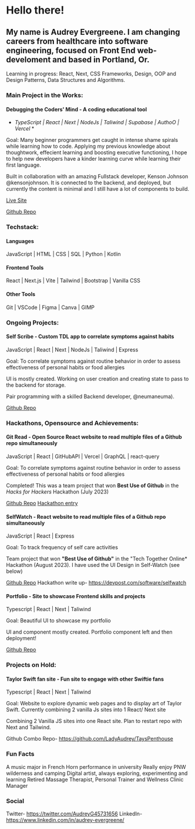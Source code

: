 # Hello there!

## My name is Audrey Evergreene. I am changing careers from healthcare into software engineering, focused on Front End web-develoment and based in Portland, Or.

Learning in progress: React, Next, CSS Frameworks, Design, OOP and Design Patterns, Data Structures and Algorithms.

### Main Project in the Works:
#### Debugging the Coders' Mind - A coding educational tool
  
* *TypeScript | React | Next | NodeJs | Taliwind | Supabase | AuthoO | Vercel* *
    
Goal: Many beginner programmers get caught in intense shame spirals while learning how to code. Applying my previous knowledge about thoughtwork, effecient learning and boosting executive functioning, I hope to help new developers have a kinder learning curve while learning their first language.
    
Built in collaboration with an amazing Fullstack developer, Kenson Johnson @kensonjohnson. It is connected to the backend, and deployed, but currently the content is minimal and I still have a lot of components to build.

[Live Site](https://debugging-the-coders-mind.vercel.app/login)
    
[Github Repo](https://github.com/LadyAudrey/debugging_the_coders_mind)


### Techstack:

#### Languages
JavaScript | HTML | CSS | SQL | Python | Kotlin

#### Frontend Tools
React | Next.js | Vite | Tailwind | Bootstrap | Vanilla CSS

#### Other Tools

Git | VSCode | Figma | Canva | GIMP

### Ongoing Projects:
#### Self Scribe - Custom TDL app to correlate symptoms against habits
 
JavaScript | React | Next | NodeJs | Taliwind | Express
      
Goal: To correlate symptoms against routine behavior in order to assess effectiveness of personal habits or food allergies

UI is mostly created. Working on user creation and creating state to pass to the backend for storage.
    
Pair programming  with  a skilled Backend developer, @neumaneuma).  

[Github Repo](https://github.com/LadyAudrey/self_scribe)

### Hackathons, Opensource and Achievements:

#### Git Read - Open Source React website to read multiple files of a Github repo simultaneously
 
JavaScript | React | GitHubAPI | Vercel | GraphQL | react-query
      
Goal: To correlate symptoms against routine behavior in order to assess effectiveness of personal habits or food allergies

Completed! This was a team project that won **Best Use of Github** in the *Hacks for Hackers* Hackathon (July 2023)

[Github Repo](https://github.com/LadyAudrey/gitread)
[Hackathon entry](https://devpost.com/software/gitread)

#### SelfWatch - React website to read multiple files of a Github repo simultaneously
 
JavaScript | React | Express
      
Goal: To track frequency of self care activities

Team project that won __"Best Use of Github"__ in the "Tech Together Online* Hackathon (August 2023). I have used the UI Design in Self-Watch (see below)

[Github Repo](https://github.com/akebu6/SelfWatch)
Hackathon write up- https://devpost.com/software/selfwatch

#### Portfolio - Site to showcase Frontend skills and projects
 
Typescript | React | Next | Taliwind
      
Goal: Beautiful UI to showcase my portfolio
    
UI and component mostly created. Portfolio component left and then deployment!
  
[Github Repo]( https://github.com/LadyAudrey/portfolio)

### Projects on Hold:

#### Taylor Swift fan site - Fun site to engage with other Swiftie fans
     
Typescript | React | Next | Taliwind
    
Goal: Website to explore dynamic web pages and to display art of Taylor Swift. Currently combining 2 vanilla Js sites into 1 React/ Next site

Combining 2 Vanilla JS sites into one React site. Plan to restart repo with Next and Tailwind.
    
Github Combo Repo- https://github.com/LadyAudrey/TaysPenthouse

### Fun Facts

A music major in French Horn performance in university
Really enjoy PNW wilderness and camping
Digital artist, always exploring, experimenting and learning
Retired Massage Therapist, Personal Trainer and Wellness Clinic Manager

### Social

Twitter- https://twitter.com/AudreyG45731656
LinkedIn- https://www.linkedin.com/in/audrey-evergreene/

